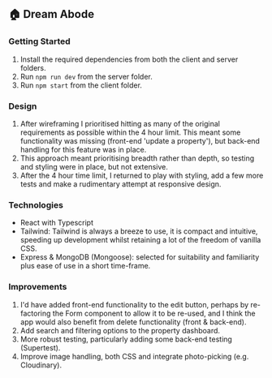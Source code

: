 ## 🏠 Dream Abode

### Getting Started

1. Install the required dependencies from both the client and server folders.
2. Run `npm run dev` from the server folder.
3. Run `npm start` from the client folder.

### Design

1. After wireframing I prioritised hitting as many of the original requirements as possible within the 4 hour limit. This meant some functionality was missing (front-end 'update a property'), but back-end handling for this feature was in place.
2. This approach meant prioritising breadth rather than depth, so testing and styling were in place, but not extensive.
3. After the 4 hour time limit, I returned to play with styling, add a few more tests and make a rudimentary attempt at responsive design.

### Technologies

- React with Typescript
- Tailwind: Tailwind is always a breeze to use, it is compact and intuitive, speeding up development whilst retaining a lot of the freedom of vanilla CSS.
- Express & MongoDB (Mongoose): selected for suitability and familiarity plus ease of use in a short time-frame.

### Improvements

1. I'd have added front-end functionality to the edit button, perhaps by re-factoring the Form component to allow it to be re-used, and I think the app would also benefit from delete functionality (front & back-end).
2. Add search and filtering options to the property dashboard.
3. More robust testing, particularly adding some back-end testing (Supertest).
4. Improve image handling, both CSS and integrate photo-picking (e.g. Cloudinary).
